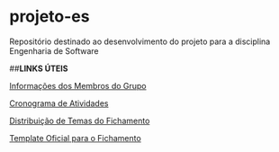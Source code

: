# projeto-es
Repositório destinado ao desenvolvimento do projeto para a disciplina Engenharia de Software

##**LINKS ÚTEIS**

[Informações dos Membros do Grupo](https://docs.google.com/document/d/1INYuAM-4k_vKK2dD0WRZ5fJyDysNxUSFFz_EV4bu-m0/edit?usp=sharing)

[Cronograma de Atividades](https://docs.google.com/spreadsheets/d/1uDPbEInaaH1daeGSwhPUX80kdbE-K2YrqoIniinhyzA/edit?usp=sharing)

[Distribuição de Temas do Fichamento](https://docs.google.com/spreadsheets/d/1uxlZhuqBmygBuW_ffA-c_Un_E0AB1q_GO3wtApXOUDs/edit?usp=sharing)

[Template Oficial para o Fichamento](https://docs.google.com/document/d/1gs_pbLi1JwhKRhe90XPGxTZ2EF_FmMJb/edit?usp=sharing&ouid=102464683378953571049&rtpof=true&sd=true)
